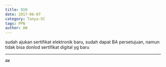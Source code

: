 ```yaml
---
title: 910
date: 2017-06-07
category: Tanya-SC
tags: PPN
author: AW
---
```


sudah ajukan sertifikat elektronik baru, sudah dapat BA persetujuan, namun tidak bisa donlod sertifikat digital yg baru

---



`AW`
